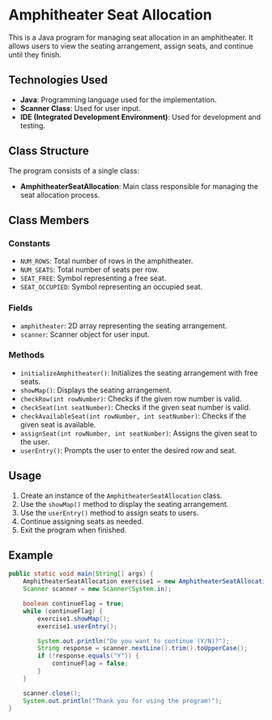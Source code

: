 # Amphitheater Seat Allocation

This is a Java program for managing seat allocation in an amphitheater. It allows users to view the seating arrangement, assign seats, and continue until they finish.

## Technologies Used

- **Java**: Programming language used for the implementation.
- **Scanner Class**: Used for user input.
- **IDE (Integrated Development Environment)**: Used for development and testing.

## Class Structure

The program consists of a single class:

- **AmphitheaterSeatAllocation**: Main class responsible for managing the seat allocation process.

## Class Members

### Constants

- `NUM_ROWS`: Total number of rows in the amphitheater.
- `NUM_SEATS`: Total number of seats per row.
- `SEAT_FREE`: Symbol representing a free seat.
- `SEAT_OCCUPIED`: Symbol representing an occupied seat.

### Fields

- `amphitheater`: 2D array representing the seating arrangement.
- `scanner`: Scanner object for user input.

### Methods

- `initializeAmphitheater()`: Initializes the seating arrangement with free seats.
- `showMap()`: Displays the seating arrangement.
- `checkRow(int rowNumber)`: Checks if the given row number is valid.
- `checkSeat(int seatNumber)`: Checks if the given seat number is valid.
- `checkAvailableSeat(int rowNumber, int seatNumber)`: Checks if the given seat is available.
- `assignSeat(int rowNumber, int seatNumber)`: Assigns the given seat to the user.
- `userEntry()`: Prompts the user to enter the desired row and seat.

## Usage

1. Create an instance of the `AmphitheaterSeatAllocation` class.
2. Use the `showMap()` method to display the seating arrangement.
3. Use the `userEntry()` method to assign seats to users.
4. Continue assigning seats as needed.
5. Exit the program when finished.

## Example

```java
public static void main(String[] args) {
    AmphitheaterSeatAllocation exercise1 = new AmphitheaterSeatAllocation();
    Scanner scanner = new Scanner(System.in);

    boolean continueFlag = true;
    while (continueFlag) {
        exercise1.showMap();
        exercise1.userEntry();

        System.out.println("Do you want to continue (Y/N)?");
        String response = scanner.nextLine().trim().toUpperCase();
        if (!response.equals("Y")) {
            continueFlag = false;
        }
    }

    scanner.close();
    System.out.println("Thank you for using the program!");
}